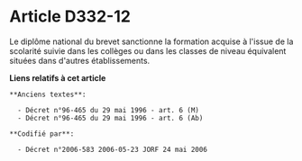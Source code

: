 # Article D332-12

Le diplôme national du brevet sanctionne la formation acquise à l'issue de la scolarité suivie dans les collèges ou dans les
classes de niveau équivalent situées dans d'autres établissements.

**Liens relatifs à cet article**

	**Anciens textes**:

	  - Décret n°96-465 du 29 mai 1996 - art. 6 (M)
	  - Décret n°96-465 du 29 mai 1996 - art. 6 (Ab)

	**Codifié par**:

	  - Décret n°2006-583 2006-05-23 JORF 24 mai 2006
